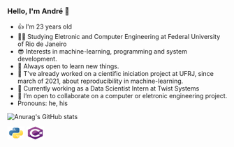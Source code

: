 ### Hello, I'm André  👋



- 👍 I'm 23 years old
- 👨‍🎓 Studying Eletronic and Computer Engineering at Federal University of Rio de Janeiro
- 😎 Interests in machine-learning, programming and system development.
- 🙂 Always open to learn new things. 
- 🔭 T've already worked on a cientific iniciation project at UFRJ, since march of 2021, about reproducibility in machine-learning.
- 🔭 Currently working as a Data Scientist Intern at Twist Systems
- 👯 I’m open to collaborate on a computer or eletronic engineering project.
-    Pronouns: he, his


![Anurag's GitHub stats](https://github-readme-stats.vercel.app/api?username=Andre-FP\&show_icons=true\&theme=radical)


<div>
  <img align="center" alt="Rafa-Python" height="30" width="40" src="https://raw.githubusercontent.com/devicons/devicon/master/icons/python/python-original.svg">
  <img align="center" alt="Rafa-Csharp" height="30" width="40" src="https://raw.githubusercontent.com/devicons/devicon/master/icons/csharp/csharp-original.svg">
</div>
